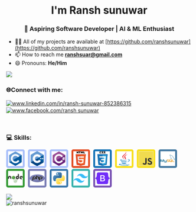 <h1 align="center"> I'm Ransh sunuwar</h1>
<h3 align="center">🚀 Aspiring Software Developer  | AI & ML Enthusiast</h3>

- 👨‍💻 All of my projects are available at [https://github.com/ranshsunuwar](https://github.com/ranshsunuwar)
- 📫 How to reach me **ranshsuar@gmail.com**
- 😄 Pronouns: **He/Him**

<p><img align="left" width="400" src="https://raw.githubusercontent.com/ranshsunuwar/ranshsunuwar/main/assets/your_gif.gif" /></p>

  
<br>
<h3 align="left">🌐Connect with me:</h3>
<p align="left">
<a href="https://linkedin.com/in/www.linkedin.com/in/ransh-sunuwar-852386315" target="blank"><img align="center" src="https://raw.githubusercontent.com/rahuldkjain/github-profile-readme-generator/master/src/images/icons/Social/linked-in-alt.svg" alt="www.linkedin.com/in/ransh-sunuwar-852386315" height="30" width="40" /></a>
<a href="https://fb.com/www.facebook.com/ransh sunuwar" target="blank"><img align="center" src="https://raw.githubusercontent.com/rahuldkjain/github-profile-readme-generator/master/src/images/icons/Social/facebook.svg" alt="www.facebook.com/ransh sunuwar" height="30" width="40" /></a>
</p>
<br>
<h3 align="left">💻 Skills:</h3>
<p align="left">
  <img src="https://raw.githubusercontent.com/devicons/devicon/master/icons/c/c-original.svg" alt="c" width="40" height="40" style="padding: 5px; border-radius: 5px; background-color: #A8BFFA; margin-right: 5px;" /> 
  <img src="https://raw.githubusercontent.com/devicons/devicon/master/icons/cplusplus/cplusplus-original.svg" alt="cplusplus" width="40" height="40" style="padding: 5px; border-radius: 5px; background-color: #A8BFFA; margin-right: 5px;" /> 
  <img src="https://raw.githubusercontent.com/devicons/devicon/master/icons/csharp/csharp-original.svg" alt="csharp" width="40" height="40" style="padding: 5px; border-radius: 5px; background-color: #A8BFFA; margin-right: 5px;" /> 
  <img src="https://raw.githubusercontent.com/devicons/devicon/master/icons/html5/html5-original-wordmark.svg" alt="html5" width="40" height="40" style="padding: 5px; border-radius: 5px; background-color: #E34F26; margin-right: 5px;" /> 
  <img src="https://raw.githubusercontent.com/devicons/devicon/master/icons/css3/css3-original-wordmark.svg" alt="css3" width="40" height="40" style="padding: 5px; border-radius: 5px; background-color: #1572B6; margin-right: 5px;" /> 
  <img src="https://raw.githubusercontent.com/devicons/devicon/master/icons/java/java-original.svg" alt="java" width="40" height="40" style="padding: 5px; border-radius: 5px; background-color: #F7DF1E; margin-right: 5px;" /> 
  <img src="https://raw.githubusercontent.com/devicons/devicon/master/icons/javascript/javascript-original.svg" alt="javascript" width="40" height="40" style="padding: 5px; border-radius: 5px; background-color: #F7DF1E; margin-right: 5px;" /> 
  <img src="https://raw.githubusercontent.com/devicons/devicon/master/icons/mysql/mysql-original-wordmark.svg" alt="mysql" width="40" height="40" style="padding: 5px; border-radius: 5px; background-color: #4479A1; margin-right: 5px;" /> 
  <img src="https://raw.githubusercontent.com/devicons/devicon/master/icons/nodejs/nodejs-original-wordmark.svg" alt="nodejs" width="40" height="40" style="padding: 5px; border-radius: 5px; background-color: #339933; margin-right: 5px;" /> 
  <img src="https://raw.githubusercontent.com/devicons/devicon/master/icons/php/php-original.svg" alt="php" width="40" height="40" style="padding: 5px; border-radius: 5px; background-color: #777BB4; margin-right: 5px;" /> 
  <img src="https://raw.githubusercontent.com/devicons/devicon/master/icons/python/python-original.svg" alt="python" width="40" height="40" style="padding: 5px; border-radius: 5px; background-color: #3776AB; margin-right: 5px;" /> 
  <img src="https://raw.githubusercontent.com/devicons/devicon/master/icons/tailwindcss/tailwindcss-plain.svg" alt="tailwindcss" width="40" height="40" style="padding: 5px; border-radius: 5px; background-color: #38B2AC; margin-right: 5px;" /> 
  <img src="https://raw.githubusercontent.com/devicons/devicon/master/icons/bootstrap/bootstrap-plain.svg" alt="bootstrap" width="40" height="40" style="padding: 5px; border-radius: 5px; background-color: #7952B3; margin-right: 5px;" />
</p>

<p><img align="left" width="400" src="https://github-readme-stats.vercel.app/api/top-langs?username=ranshsunuwar&show_icons=true&locale=en&layout=compact" /></p>

<p> <img align="right" width="531"src="https://github-readme-stats.vercel.app/api?username=ranshsunuwar&show_icons=true&locale=en" alt="ranshsunuwar" /></p>
